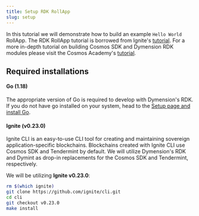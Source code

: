 ```yaml
---
title: Setup RDK RollApp
slug: setup
---
```


In this tutorial we will demonstrate how to build an example `Hello World` RollApp. The RDK RollApp tutorial is borrowed from Ignite's [tutorial](https://docs.ignite.com/). For a more in-depth tutorial on building Cosmos SDK and Dymension RDK modules please visit the Cosmos Academy's [tutorial](https://tutorials.cosmos.network/hands-on-exercise/1-ignite-cli/3-stored-game.html).

## Required installations

#### <b>Go (1.18)</b>

The appropriate version of Go is required to develop with Dymension's RDK. If you do not have go installed on your system, head to the [Setup page and install Go](/docs/develop/get-started/setup.mdx).

#### <b>Ignite (v0.23.0)</b>

Ignite CLI is an easy-to-use CLI tool for creating and maintaining sovereign application-specific blockchains. Blockchains created with Ignite CLI use Cosmos SDK and Tendermint by default. We will utilize Dymension's RDK and Dymint as drop-in replacements for the Cosmos SDK and Tendermint, respectively.

We will be utilizing <b>Ignite v0.23.0</b>:

```bash
rm $(which ignite)
git clone https://github.com/ignite/cli.git
cd cli
git checkout v0.23.0
make install
```

